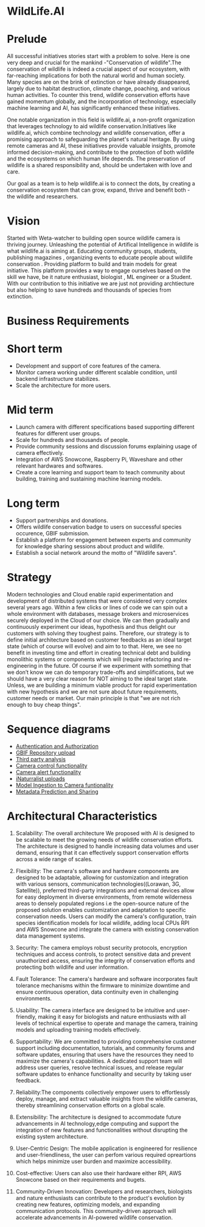 # WildLife.AI

# Prelude

All successful initiatives stories start with a problem to solve. Here is one very deep and crucial for the mankind -"Conservation of wildlife".The conservation of wildlife is indeed a crucial aspect of our ecosystem, with far-reaching implications for both the natural world and human society. Many species are on the brink of extinction or have already disappeared, largely due to habitat destruction, climate change, poaching, and various human activities. To counter this trend, wildlife conservation efforts have gained momentum globally, and the incorporation of technology, especially machine learning and AI, has significantly enhanced these initiatives.

One notable organization in this field is wildlife.ai, a non-profit organization that leverages technology to aid wildlife conservation.Initiatives like wildlife.ai, which combine technology and wildlife conservation, offer a promising approach to safeguarding the planet's natural heritage. By using remote cameras and AI, these initiatives provide valuable insights, promote informed decision-making, and contribute to the protection of both wildlife and the ecosystems on which human life depends. The preservation of wildlife is a shared responsibility and, should be undertaken with love and care.

Our goal as a team is to help wildlife.ai is to connect the dots, by creating a conservation ecosystem that can grow, expand, thrive and benefit both - the wildlife and researchers.

# Vision

Started with Weta-watcher to building open source wildlife camera is thriving journey. Unleashing the potential of Artifical Intelligence in wildlife is what wildlife.ai is aiming at. Educating community groups, students, publishing magazines , organizing events to educate people about wildlife conservation . Providing platform to build and train models for great initiative. This platform provides a way to engage ourselves based on the skill we have, be it nature enthusiast, biologist , ML engineer or a Student. With our contribution to this initiative we are just not providing archtiecture but also helping to save hundreds and thousands of species from extinction. 


# Business Requirements

# Short term 
- Development and support of core features of the camera.
- Monitor camera working under different scalable condition, until backend infrastructure stabilizes.
- Scale the architecture for more users.

# Mid term
- Launch camera with different specifications based supporting different features for different user groups.
- Scale for hundreds and thousands of people.
- Provide community sessions and discussion forums explaining usage of camera effectively.
- Integration of AWS Snowcone, Raspberry Pi, Waveshare and other relevant hardwares and softwares.
- Create a core learning and support team to teach community about building, training and sustaining machine learning models.

# Long term
- Support partnerships and donations.
- Offers wildlife conservation badge to users on successful species occurence, GBIF submission.
- Establish a platform for engagement between experts and community for knowledge sharing sessions about product and wildlife.
- Establish a social network around the motto of "Wildlife savers".


# Strategy

Modern technologies and Cloud enable rapid experimentation and development of distributed systems that were considered very complex several years ago. Within a few clicks or lines of code we can spin out a whole environment with databases, message brokers and microservices securely deployed in the Cloud of our choice. We can then gradually and continuously experiment our ideas, hypothesis and thus delight our customers with solving they toughest pains. Therefore, our strategy is to define initial architecture based on customer feedbacks as an ideal target state (which of course will evolve) and aim to to that. Here, we see no benefit in investing time and effort in creating technical debt and building monolithic systems or components which will (require refactoring and re-engineering in the future. Of course if we experiment with something that we don’t know we can do temporary trade-offs and simplifications, but we should have a very clear reason for NOT aiming to the ideal target state. Unless, we are building a minimum viable product for rapid experimentation with new hypothesis and we are not sure about future requirements, customer needs or market. Our main principle is that "we are not rich enough to buy cheap things".

# Sequence diagrams
- [Authentication and Authorization](https://github.com/Team-WildCode/Katas-WildCode/blob/main/Sequence%20Diagram/SQD%20-%20Authentication%20and%20Authorization.png)
- [GBIF Repository upload](https://github.com/Team-WildCode/Katas-WildCode/blob/main/Sequence%20Diagram/SQD-%20GBIF.png)
- [Third party analysis](https://github.com/Team-WildCode/Katas-WildCode/blob/main/Sequence%20Diagram/SQD-%20Third%20party%20analysis.png)
- [Camera control functionality](https://github.com/Team-WildCode/Katas-WildCode/blob/main/Sequence%20Diagram/SQD-Camera%20Control.png)
- [Camera alert functionality](https://github.com/Team-WildCode/Katas-WildCode/blob/main/Sequence%20Diagram/cameraAlert.png)
- [iNaturralist uploads](https://github.com/Team-WildCode/Katas-WildCode/blob/main/Sequence%20Diagram/iNaturalist.png)
- [Model Ingestion to Camera funtionality](https://github.com/Team-WildCode/Katas-WildCode/blob/main/Sequence%20Diagram/Model%20Ingestion%20to%20Camera.png)
- [Metadata Prediction and Sharing](https://github.com/Team-WildCode/Katas-WildCode/blob/main/Sequence%20Diagram/Metadata%20Prediction%20and%20Sharing.png)

# Architectural Characteristics

1. Scalability: The overall architecture We proposed with AI is designed to be scalable to meet the growing needs of wildlife conservation efforts. The architecture is designed to handle increasing data volumes and user demand, ensuring that it can effectively support conservation efforts across a wide range of scales.
 
2. Flexibility: The camera's software and hardware components are designed to be adaptable, allowing for customization and integration with various sensors, communication technologies((Lorawan, 3G, Satellite)), preferred third-party integrations  and external devices allow for easy deployment in diverse environments, from remote wilderness areas to densely populated regions i.e the open-source nature of the proposed solution enables customization and adaptation to specific conservation needs. Users can modify the camera's configuration, train species identification models for local wildlife, adding local CPUs RPI and AWS Snowcone and integrate the camera with existing conservation data management systems.
 
3. Security: The camera employs robust security protocols, encryption techniques and access controls, to protect sensitive data and prevent unauthorized access, ensuring the integrity of conservation efforts and protecting both wildlife and user information.
 
4. Fault Tolerance: The camera's hardware and software incorporates fault tolerance mechanisms within the firmware to minimize downtime and ensure continuous operation, data continuity even in challenging environments.
 
5. Usability: The camera interface are designed to be intuitive and user-friendly, making it easy for biologists and nature enthusiasts with all levels of technical expertise to operate and manage the camera, training models and uploading training models effectively.
 
6. Supportability: We are committed to providing comprehensive customer support including documentation, tutorials, and community forums and software updates, ensuring that users have the resources they need to maximize the camera's capabilities. A dedicated support team will address user queries, resolve technical issues, and release regular software updates to enhance functionality and security by taking user feedback.
 
7. Reliability:The components collectively empower users to effortlessly deploy, manage, and extract valuable insights from the wildlife cameras, thereby streamlining conservation efforts on a global scale.
 
8. Extensibility: The architecture is designed to accommodate future advancements in AI technology,edge computing and support the integration of new features and functionalities without disrupting the existing system architecture.
 
9. User-Centric Design: The mobile application is engineered for resilience and user-friendliness, the user can perfom various required opreartions which helps minimize user burden and maximize accessibility.
 
10. Cost-effective: Users can also use their hardware either RPI, AWS Snowcone based on their requirements and bugets.
 
11. Community-Driven Innovation: Developers and researchers, biologists and nature enthusiasts can contribute to the product's evolution by creating new features, optimizing models, and expanding communication protocols. This community-driven approach will accelerate advancements in AI-powered wildlife conservation.




 
